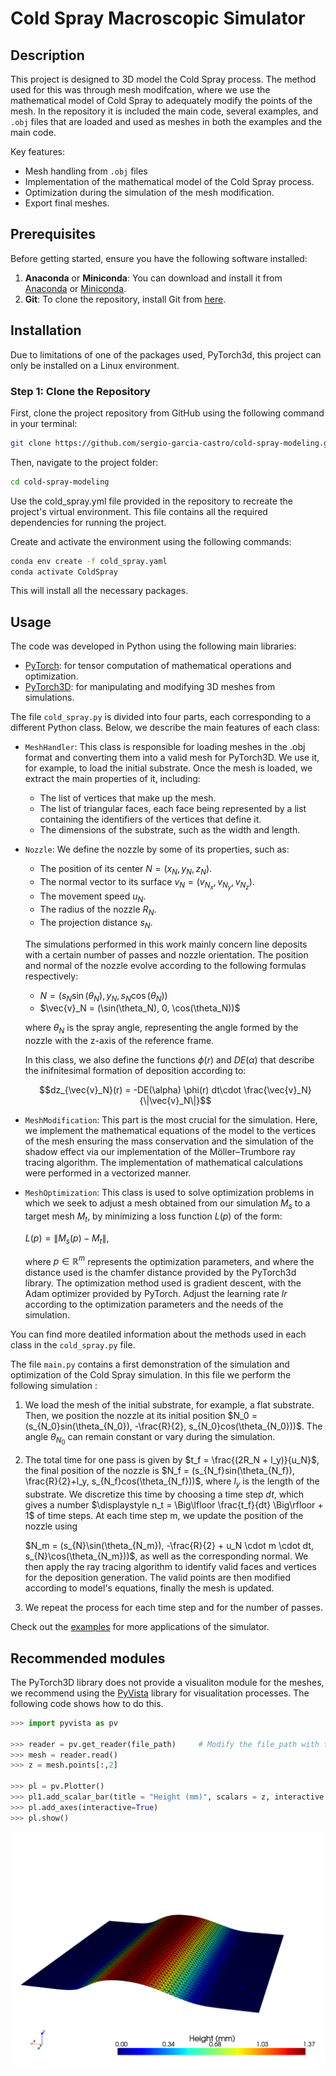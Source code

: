 # Cold Spray Macroscopic Simulator

## Description
This project is designed to 3D model the Cold Spray process. The method used for this was through mesh modifcation, where we use the mathematical model of Cold Spray to adequately modify the points of the mesh.
In the repository it is included the main code, several examples, and `.obj` files that are loaded and used as meshes in both the examples and the main code. 

Key features:
- Mesh handling from `.obj` files
- Implementation of the mathematical model of the Cold Spray process.
- Optimization during the simulation of the mesh modification.
- Export final meshes.

## Prerequisites
Before getting started, ensure you have the following software installed:
1. **Anaconda** or **Miniconda**: You can download and install it from [Anaconda](https://www.anaconda.com/products/individual) or [Miniconda](https://docs.conda.io/en/latest/miniconda.html).
2. **Git**: To clone the repository, install Git from [here](https://git-scm.com/).

## Installation
Due to limitations of one of the packages used, PyTorch3d, this project can only be installed on a Linux environment.

### Step 1: Clone the Repository

First, clone the project repository from GitHub using the following command in your terminal:

```bash
git clone https://github.com/sergio-garcia-castro/cold-spray-modeling.git
```
Then, navigate to the project folder:
```bash
cd cold-spray-modeling
```
Use the cold_spray.yml file provided in the repository to recreate the project's virtual environment. This file contains all the required dependencies for running the project.

Create and activate the environment using the following commands:
```bash
conda env create -f cold_spray.yaml
conda activate ColdSpray
```
This will install all the necessary packages.

## Usage
The code was developed in Python using the following main libraries:
* [PyTorch](https://pytorch.org): for tensor computation of mathematical operations and optimization.
* [PyTorch3D](https://pytorch3d.org): for manipulating and modifying 3D meshes from simulations.

The file `cold_spray.py` is divided into four parts, each corresponding to a different Python class. Below, we describe the main features of each class:

- `MeshHandler`: This class is responsible for loading meshes in the .obj format and converting them into a valid mesh for PyTorch3D. We use it, for example, to load the initial substrate. Once the mesh is loaded, we extract the main properties of it, including:
    - The list of vertices that make up the mesh.
    - The list of triangular faces, each face being represented by a list containing the identifiers of the vertices that define it.
    - The dimensions of the substrate, such as the width and length.

- `Nozzle`: We define the nozzle by some of its properties, such as:
    - The position of its center $N = (x_N, y_N, z_N)$.
    - The normal vector to its surface $v_N = (v_{N_x}, v_{N_y}, v_{N_z})$.
    - The movement speed $u_N$.
    - The radius of the nozzle $R_N$.
    - The projection distance $s_N$.

    The simulations performed in this work mainly concern line deposits with a certain     number of passes and nozzle orientation. The position and normal of the nozzle         evolve according to the following formulas respectively:

    - $N = (s_N\sin(\theta_N), y_N, s_N\cos(\theta_N))$
    - $\vec{v}_N = (\sin(\theta_N), 0, \cos(\theta_N))\$       

    where $\theta_N$ is the spray angle, representing the angle formed by 
the nozzle with the z-axis of the reference frame. 

    In this class, we also define the functions $\phi(r)$ and $DE(\alpha)$ that describe the inifnitesimal formation of deposition according to:

    $$dz_{\vec{v}_N}(r) = -DE(\alpha) \phi(r) dt\cdot \frac{\vec{v}_N}{\|\vec{v}_N\|}$$

- `MeshModification`: This part is the most crucial for the simulation.  Here, we implement the mathematical equations of the model to the vertices of the mesh ensuring the mass conservation and the simulation of the shadow effect via our implementation of the Möller–Trumbore ray tracing algorithm.
    The implementation of mathematical calculations were performed in a vectorized manner.

- `MeshOptimization`: This class is used to solve optimization problems in which we seek to adjust a mesh obtained from our simulation $M_s$ to a target mesh $M_t$, by minimizing a loss function $L(p)$ of the form:

    $L(p) = \|M_s(p) - M_t\|$,

    where $p \in\mathbb{R}^m$ represents the optimization parameters, and where the distance used is the chamfer distance provided by the PyTorch3d library. The optimization method used is gradient descent, with the Adam optimizer provided by PyTorch. Adjust the learning rate $lr$ according to the optimization parameters and the needs of the simulation.

You can find more deatiled information about the methods used in each class in the `cold_spray.py` file.

The file `main.py` contains a first demonstration of the simulation and optimization of the Cold Spray simulation. In this file we perform the following simulation : 

1. We load the mesh of the initial substrate, for example, a flat substrate. 
   Then, we position the nozzle at its initial position $N_0 = (s_{N_0}sin(\theta_{N_0}), -\frac{R}{2}, s_{N_0}cos(\theta_{N_0}))$. 
   The angle $\theta_{N_0}$ can remain constant or vary during the simulation.

2. The total time for one pass is given by $t_f = \frac{(2R_N + l_y)}{u_N}$, the final position of the nozzle is $N_f = (s_{N_f}sin(\theta_{N_f}), \frac{R}{2}+l_y, s_{N_f}cos(\theta_{N_f}))$, where $l_y$ is the length of the substrate.
   We discretize this time by choosing a time step $dt$, which gives a number
   $\displaystyle n_t = \Big\lfloor \frac{t_f}{dt} \Big\rfloor + 1$ of time steps. 
   At each time step m, we update the position of the nozzle using

    $N_m = (s_{N}\sin(\theta_{N_m}), -\frac{R}{2} + u_N \cdot m \cdot dt, s_{N}\cos(\theta_{N_m}))$,
   as well as the corresponding normal. 
   We then apply the ray tracing algorithm to identify valid faces and vertices for the deposition generation. 
   The valid points are then modified according to model's equations, finally the mesh is updated.

3. We repeat the process for each time step and for the number of passes.

Check out the [examples](examples/) for more applications of the simulator.

## Recommended modules
The PyTorch3D library does not provide a visualiton module for the meshes, we recommend using the [PyVista](https://docs.pyvista.org) library for visualitation processes. The following code shows how to do this.

```python
>>> import pyvista as pv

>>> reader = pv.get_reader(file_path)     # Modify the file_path with the path of the .obj mesh file. 
>>> mesh = reader.read()
>>> z = mesh.points[:,2]

>>> pl = pv.Plotter()
>>> pl1.add_scalar_bar(title = "Height (mm)", scalars = z, interactive = True, vertical=True, n_labels = 5, title_font_size=25, label_font_size=20, font_family = "arial", outline = False, fmt='%8.2f',)
>>> pl.add_axes(interactive=True)
>>> pl.show()
```
<img src="examples/mesh_simulation_figure.png" width="600">

